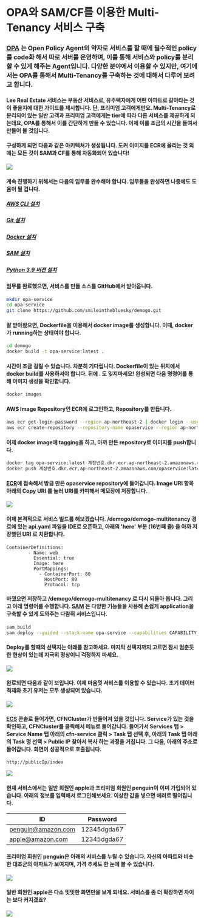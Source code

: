 # OPA와 SAM/CF를 이용한 Multi-Tenancy 서비스 구축

###  [OPA](https://www.openpolicyagent.org/) 는 Open Policy Agent의 약자로 서비스를 할 때에 필수적인 policy를 code화 해서 따로 서버를 운영하며, 이를 통해 서비스와 policy를 분리할 수 있게 해주는 Agent입니다. 다양한 분야에서 이용할 수 있지만, 여기에서는 OPA를 통해서 Multi-Tenancy를 구축하는 것에 대해서 다루어 보려고 합니다. 

#### Lee Real Estate 서비스는 부동산 서비스로, 유주택자에게 어떤 아파트로 갈아타는 것이 좋을지에 대한 가이드를 제시합니다. 단, 프리미엄 고객에게만요. Multi-Tenancy로 분리되어 있는 일반 고객과 프리미엄 고객에게는 tier에 따라 다른 서비스를 제공하게 되는데요, OPA를 통해서 이를 간단하게 만들 수 있습니다. 이제 이를 조금의 시간을 들여서 만들어 볼 것입니다.

####  구성하게 되면 다음과 같은 아키텍쳐가 생성됩니다. 도커 이미지를 ECR에 올리는 것 외에는 모든 것이 SAM과 CF를 통해 자동화되어 있습니다! 
<img src="image/arch.jpeg">

####  계속 진행하기 위해서는 다음의 임무를 완수해야 합니다. 임무들을 완성하면 나중에도 도움이 될 겁니다. 

##### [AWS CLI 설치](https://docs.aws.amazon.com/ko_kr/cli/latest/userguide/getting-started-install.html)
##### [Git 설치](https://github.com/git-guides/install-git)
##### [Docker 설치](https://docs.docker.com/get-docker/)
##### [SAM 설치](https://docs.aws.amazon.com/ko_kr/serverless-application-model/latest/developerguide/serverless-sam-cli-install.html)
##### [Python 3.9 버젼 설치](https://www.python.org/downloads/release/python-3915/)

#### 임무를 완료했으면, 서비스를 만들 소스를 GitHub에서 받아옵니다. 
```bash
mkdir opa-service
cd opa-service
git clone https://github.com/smileinthebluesky/demogo.git
```

#### 잘 받아왔으면, Dockerfile을 이용해서 docker image를 생성합니다. 이때, docker가 running하는 상태여야 합니다.
```bash
cd demogo
docker build -t opa-service:latest . 
```
#### 시간이 조금 걸릴 수 있습니다. 차분히 기다립니다. Dockerfile이 있는 위치에서 docker build를 사용하셔야 합니다. 뒤에 . 도 잊지마세요! 완성되면 다음 명령어를 통해 이미지 생성을 확인합니다.
```bash
docker images
```

#### AWS Image Repository인 ECR에 로그인하고, Repository를 만듭니다.
```bash
aws ecr get-login-password --region ap-northeast-2 | docker login --username AWS --password-stdin 계정번호.dkr.ecr.ap-northeast-2.amazonaws.com
aws ecr create-repository --repository-name opaservice --region ap-northeast-2
```

#### 이제 docker image에 tagging을 하고, 아까 만든 repository로 이미지를 push합니다. 
```bash
docker tag opa-service:latest 계정번호.dkr.ecr.ap-northeast-2.amazonaws.com/opaservice:latest
docker push 계정번호.dkr.ecr.ap-northeast-2.amazonaws.com/opaservice:latest
```

#### [ECR](https://ap-northeast-2.console.aws.amazon.com/ecr/repositories?region=ap-northeast-2)에 접속해서 방금 만든 opaservice repository에 들어갑니다. Image URI 항목 아래의 Copy URI 를 눌러 URI를 카피해서 메모장에 저장합니다.
<img src="image/ecr.jpg">

#### 이제 본격적으로 서비스 빌드를 해보겠습니다. /demogo/demogo-multitenancy 경로에 있는 api.yaml 파일을 IDE로 오픈하고, 아래의 'here' 부분 (16번째 줄) 을 아까 저장했던 URI 로 치환합니다.
```
ContainerDefinitions:
        - Name: web
          Essential: true
          Image: here
          PortMappings:
            - ContainerPort: 80
              HostPort: 80
              Protocol: tcp
```

#### 바꿨으면 저장하고 /demogo/demogo-multitenancy 로 다시 되돌아 옵니다. 그리고 아래 명령어를 수행합니다. [SAM](https://docs.aws.amazon.com/ko_kr/serverless-application-model/latest/developerguide/what-is-sam.html) 은 다양한 기능들을 사용해 손쉽게 application을 구축할 수 있게 도와주는 다람쥐 서비스입니다.

```bash
sam build
sam deploy --guided --stack-name opa-service --capabilities CAPABILITY_IAM CAPABILITY_AUTO_EXPAND
```

#### Deploy를 할때의 선택지는 아래를 참고하세요. 마지막 선택지까지 고르면 잠시 멈춘듯한 현상이 있는데 지극히 정상이니 걱정하지 마세요.
<img src="image/sam.jpg">

#### 완료되면 다음과 같이 보입니다. 이제 마음껏 서비스를 이용할 수 있습니다. 초기 데이터 적재와 초기 유저는 모두 생성되어 있습니다.
<img src="image/done.jpg">

#### [ECS](https://ap-northeast-2.console.aws.amazon.com/ecs/home?region=ap-northeast-2#/clusters) 콘솔로 들어가면, CFNCluster가 만들어져 있을 것입니다. Service가 있는 것을 확인하고, CFNCluster를 클릭해서 메뉴로 들어갑니다. 들어가서 Services 탭 > Service Name 탭 아래의 cfn-service 클릭 > Task 탭 선택 후, 아래의 Task 탭 아래의 Task 명 선택 > Public IP 찾아서 복사 하는 과정을 거칩니다.  그 다음, 아래의 주소로 들어갑니다. 화면이 성공적으로 호출됩니다.

```
http://publicIp/index
```
<img src="image/main.jpg">

#### 현재 서비스에서는 일반 회원인 apple과 프리미엄 회원인 penguin이 이미 가입되어 있습니다. 아래의 정보를 입력해서 로그인해보세요. 이상한 값을 넣으면 에러로 떨어집니다. 

|ID|Password|
|------|---|
|penguin@amazon.com|12345dgda67|
|apple@amazon.com|12345dgda67|

#### 프리미엄 회원인 penguin은 아래의 서비스를 누릴 수 있습니다. 자신의 아파트와 비슷한 대조군의 아파트가 보여지며, 가격 추세도 한 눈에 볼 수 있습니다.
<img src="image/penguin.jpg">

#### 일반 회원인 apple은 다소 밋밋한 화면만을 보게 되네요. 서비스를 좀 더 확장하면 차이는 보다 커지겠죠?
<img src="image/apple.jpg">
